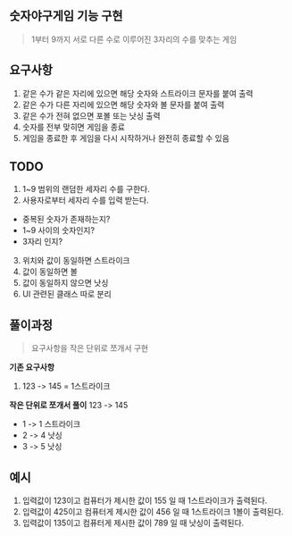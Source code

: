 ## 숫자야구게임 기능 구현
> 1부터 9까지 서로 다른 수로 이루어진 3자리의 수를 맞추는 게임

## 요구사항
1. 같은 수가 같은 자리에 있으면 해당 숫자와 스트라이크 문자를 붙여 출력 
2. 같은 수가 다른 자리에 있으면 해당 숫자와 볼 문자를 붙여 출력
3. 같은 수가 전혀 없으면 포볼 또는 낫싱 출력
4. 숫자를 전부 맞히면 게임을 종료
5. 게임을 종료한 후 게임을 다시 시작하거나 완전히 종료할 수 있음

## TODO 
1. 1~9 범위의 랜덤한 세자리 수를 구한다.
2. 사용자로부터 세자리 수를 입력 받는다.
  - 중복된 숫자가 존재하는지?
  - 1~9 사이의 숫자인지?
  - 3자리 인지?
3. 위치와 값이 동일하면 스트라이크
4. 값이 동일하면 볼
5. 값이 동일하지 않으면 낫싱
6. UI 관련된 클래스 따로 분리

## 풀이과정
> 요구사항을 작은 단위로 쪼개서 구현

**기존 요구사항**
1. 123 -> 145 = 1스트라이크

**작은 단위로 쪼개서 풀이**
123 -> 145
  - 1 -> 1 스트라이크
  - 2 -> 4 낫싱
  - 3 -> 5 낫싱


## 예시
1. 입력값이 123이고 컴퓨터가 제시한 값이 155 일 때 1스트라이크가 출력된다.
2. 입력값이 425이고 컴퓨터게 제시한 값이 456 일 때 1스트라이크 1볼이 출력된다.
3. 입력값이 135이고 컴퓨터게 제시한 값이 789 일 때 낫싱이 출력된다.
